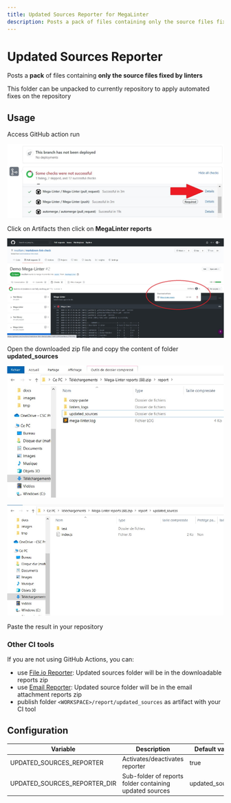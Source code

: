 ```yaml
---
title: Updated Sources Reporter for MegaLinter
description: Posts a pack of files containing only the source files fixed by linters. Can be applied automatically or manually extracted in the repository root.
---
```

# Updated Sources Reporter

Posts a **pack** of files containing **only the source files fixed by linters**

This folder can be unpacked to currently repository to apply automated fixes on the repository

## Usage

Access GitHub action run

![Screenshot](../assets/images/AccessActionRun.jpg)

Click on Artifacts then click on **MegaLinter reports**

![Screenshot](../assets/images/TextReporter_1.jpg)

Open the downloaded zip file and copy the content of folder **updated_sources**

![Screenshot](../assets/images/UpdatedSourcesReporter_1.jpg)

![Screenshot](../assets/images/UpdatedSourcesReporter_2.jpg)

Paste the result in your repository

### Other CI tools

If you are not using GitHub Actions, you can:

- use [File.io Reporter](FileIoReporter.md): Updated sources folder will be in the downloadable reports zip
- use [Email Reporter](EmailReporter.md): Updated source folder will be in the email attachment reports zip
- publish folder `<WORKSPACE>/report/updated_sources` as artifact with your CI tool

## Configuration

| Variable                     | Description                                             | Default value   |
|------------------------------|---------------------------------------------------------|-----------------|
| UPDATED_SOURCES_REPORTER     | Activates/deactivates reporter                          | true            |
| UPDATED_SOURCES_REPORTER_DIR | Sub-folder of reports folder containing updated sources | updated_sources |
